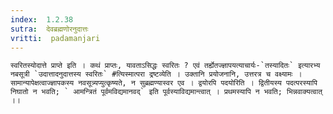 ```yaml
---
index:  1.2.38
sutra:  देवब्रह्मणोरनुदात्तः
vritti:  padamanjari
---
```


	स्वरितस्योदात्ते प्राप्ते इति । कथं प्राप्तः, यावताऽसिद्धः स्वरितः ? एवं तर्ह्येतज्ज्ञापयत्याचार्यः-`तस्यादितः` इत्यारभ्य नबसूत्री `उदात्तादनुदात्तस्य स्वरितः` #त्यिस्मात्परा द्रष्टव्येति । उक्तानि प्रयोजनानि, उत्तरत्र च वक्ष्यामः । सामान्यापेक्षत्वाज्ज्ञापकस्य नवसूत्र्यप्युत्कृष्यते, न सुब्रह्मण्यास्वर एव । द्वयोरपि पदयोरिति । द्वितीयस्य पदत्परस्यापि निघातो न भवति; ` आमन्त्रितं पूर्वमविद्यमानवद्` इति पूर्वस्याविद्यमान्त्वात् । प्रथमस्यापि न भवति; भिन्नवाक्यत्वात् ।।
